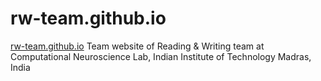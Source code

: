 # rw-team.github.io

[rw-team.github.io](rw-team.github.io)
Team website of Reading & Writing team at Computational Neuroscience Lab, Indian Institute of Technology Madras, India
